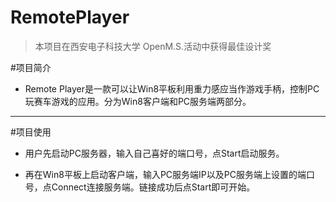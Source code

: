 RemotePlayer
============

>本项目在西安电子科技大学 OpenM.S.活动中获得最佳设计奖

#项目简介

* Remote Player是一款可以让Win8平板利用重力感应当作游戏手柄，控制PC玩赛车游戏的应用。分为Win8客户端和PC服务端两部分。

***

#项目使用

* 用户先启动PC服务器，输入自己喜好的端口号，点Start启动服务。   

* 再在Win8平板上启动客户端，输入PC服务端IP以及PC服务端上设置的端口号，点Connect连接服务端。链接成功后点Start即可开始。

